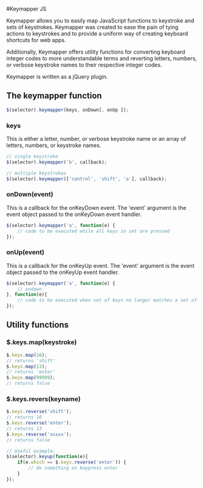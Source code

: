 #Keymapper JS

Keymapper allows you to easily map JavaScript functions to keystroke and sets of keystrokes. Keymapper was created to ease the pain of tying actions to keystrokes and to provide a uniform way of creating keyboard shortcuts for web apps.

Additionally, Keymapper offers utility functions for converting keyboard integer codes to more understandable terms and reverting letters, numbers, or verbose keystroke names to their respective integer codes.

Keymapper is written as a jQuery plugin.

## The keymapper function

```javascript
$(selector).keymapper(keys, onDown[, onUp ]);
```
### keys

This is either a letter, number, or verbose keystroke name or an array of letters, numbers, or keystroke names.

```javascript
// single keystroke
$(selector).keymapper('b', callback);

// multiple keystrokes
$(selector).keymapper(['control', 'shift', 'a'], callback);
```

### onDown(event)

This is a callback for the onKeyDown event. The 'event' argument is the event object passed to the onKeyDown event handler.

```javascript
$(selector).keymapper('a', function(e) {
	// code to be executed while all keys in set are pressed
});
```

### onUp(event)

This is a callback for the onKeyUp event. The 'event' argument is the event object passed to the onKeyUp event handler.

```javascript
$(selector).keymapper('a', function(e) {
	// ondown
}, function(e){
	// code to be executed when set of keys no longer matches a set of callbacks
});
```

## Utility functions

### $.keys.map(keystroke)

```javascript
$.keys.map(16);
// returns 'shift'
$.keys.map(13);
// returns 'enter'
$.keys.map(99999);
// returns false
```

### $.keys.revers(keyname)

```javascript
$.keys.reverse('shift');
// returns 16
$.keys.reverse('enter');
// returns 13
$.keys.reverse('xxxxx');
// returns false

// Useful example:
$(selector).keyup(function(e){
	if(e.which == $.keys.reverse('enter')) {
		// do something on keypress enter
	}
});
```

